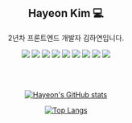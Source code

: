 
 <div align=center>

 ## Hayeon Kim 💻
 
 2년차 프론트엔드 개발자 김하연입니다.

<img src="https://img.shields.io/badge/React-3d5afe?style=flat-square&logo=React&logoColor=white"/></a>
<img src="https://img.shields.io/badge/Javscript-ffbf00?style=flat-square&logo=Javascript&logoColor=white"/></a>
<img src="https://img.shields.io/badge/Typescript-3178C6?style=flat-square&logo=Typescript&logoColor=white"/></a>
<img src="https://img.shields.io/badge/Next.js-000000?style=flat-square&logo=Next.js&logoColor=white"/></a>
<img src="https://img.shields.io/badge/Redux-764ABC?style=flat-square&logo=Redux&logoColor=white"/></a>
<img src="https://img.shields.io/badge/ReactQuery-FF4154?style=flat-square&logo=reactquery&logoColor=white"/></a>
<img src="https://img.shields.io/badge/Tailwind_CSS-06B6D4?style=flat-square&logo=tailwindcss&logoColor=white"/></a>
<img src="https://img.shields.io/badge/yarn-2C8EBB?style=flat-square&logo=yarn&logoColor=white"/></a>
<img src="https://img.shields.io/badge/ruby-CC342D?style=flat-square&logo=ruby&logoColor=white"/></a>

 
<br />
<br />

   [![Hayeon's GitHub stats](https://github-readme-stats.vercel.app/api?username=hayeon9826&theme=algolia)](https://github.com/hayeon9826/github-readme-stats)
 
   [![Top Langs](https://github-readme-stats.vercel.app/api/top-langs/?username=hayeon9826&theme=algolia)](https://github.com/hayeon9826/github-readme-stats)



</div>

<!---
hayeon9826/hayeon9826 is a ✨ special ✨ repository because its `README.md` (this file) appears on your GitHub profile.
You can click the Preview link to take a look at your changes.
--->
